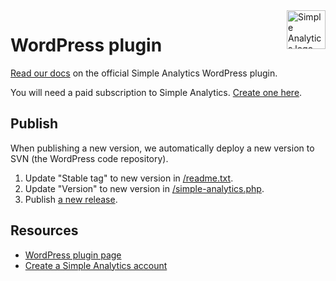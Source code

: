 <a href="https://simpleanalytics.com/">
  <img src="https://assets.simpleanalytics.com/images/logos/logo-github-readme.png" alt="Simple Analytics logo" align="right" height="62" />
</a>

# WordPress plugin

[Read our docs](https://docs.simpleanalytics.com/install-simple-analytics-on-wordpress) on the official Simple Analytics WordPress plugin.

You will need a paid subscription to Simple Analytics. [Create one here](https://simpleanalytics.com/welcome).

## Publish

When publishing a new version, we automatically deploy a new version to SVN (the WordPress code repository).

1. Update "Stable tag" to new version in [/readme.txt](/readme.txt).
1. Update "Version" to new version in [/simple-analytics.php](/simple-analytics.php).
2. Publish [a new release](https://github.com/simpleanalytics/wordpress-plugin/releases/new).

## Resources

- [WordPress plugin page](https://wordpress.org/plugins/simpleanalytics/)
- [Create a Simple Analytics account](https://simpleanalytics.com/welcome)
